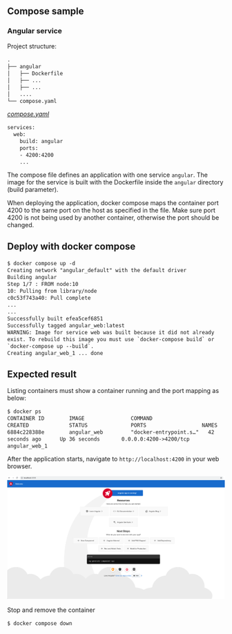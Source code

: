 ## Compose sample 
### Angular service

Project structure:
```
.
├── angular
│   ├── Dockerfile
│   ├── ...
│   ├── ...
│   ....
└── compose.yaml
```

[_compose.yaml_](compose.yaml)
```
services:
  web:
    build: angular
    ports:
    - 4200:4200
    ...

```
The compose file defines an application with one service `angular`. The image for the service is built with the Dockerfile inside the `angular` directory (build parameter).

When deploying the application, docker compose maps the container port 4200 to the same port on the host as specified in the file.
Make sure port 4200 is not being used by another container, otherwise the port should be changed.


## Deploy with docker compose

```
$ docker compose up -d
Creating network "angular_default" with the default driver
Building angular
Step 1/7 : FROM node:10
10: Pulling from library/node
c0c53f743a40: Pull complete
...
...
Successfully built efea5cef6851
Successfully tagged angular_web:latest
WARNING: Image for service web was built because it did not already exist. To rebuild this image you must use `docker-compose build` or `docker-compose up --build`.
Creating angular_web_1 ... done
```


## Expected result

Listing containers must show a container running and the port mapping as below:
```
$ docker ps
CONTAINER ID        IMAGE               COMMAND                  CREATED             STATUS              PORTS                  NAMES
6884c228388e        angular_web         "docker-entrypoint.s…"   42 seconds ago      Up 36 seconds       0.0.0.0:4200->4200/tcp angular_web_1

```

After the application starts, navigate to `http://localhost:4200` in your web browser.

![page](output.png)

Stop and remove the container

```
$ docker compose down
```
